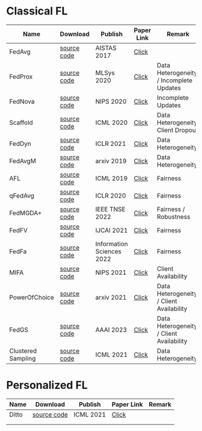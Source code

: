# Classical FL
| **Name**           | **Download**                                                                                                 | **Publish**               | **Paper Link**                           | **Remark**                              |
|--------------------|--------------------------------------------------------------------------------------------------------------|---------------------------|------------------------------------------|-----------------------------------------|
| FedAvg             | [source code](https://raw.githubusercontent.com/WwZzz/easyFL/FLGo/resources/algorithm/fedavg.py)             | AISTAS 2017               | [Click](http://arxiv.org/abs/1602.05629) |                                         |
| FedProx            | [source code](https://raw.githubusercontent.com/WwZzz/easyFL/FLGo/resources/algorithm/fedprox.py)            | MLSys 2020                | [Click](http://arxiv.org/abs/1812.06127) | Data Heterogeneity / Incomplete Updates |
| FedNova            | [source code](https://raw.githubusercontent.com/WwZzz/easyFL/FLGo/resources/algorithm/fednova.py)            | NIPS 2020                 | [Click](http://arxiv.org/abs/2007.07481) | Incomplete Updates                      |
| Scaffold           | [source code](https://raw.githubusercontent.com/WwZzz/easyFL/FLGo/resources/algorithm/scaffold.py)           | ICML 2020                 | [Click](http://arxiv.org/abs/1910.06378) | Data Heterogeneity/ Client Dropout      |
| FedDyn             | [source code](https://raw.githubusercontent.com/WwZzz/easyFL/FLGo/resources/algorithm/feddyn.py)             | ICLR 2021                 | [Click](http://arxiv.org/abs/2111.04263) | Data Heterogeneity                      |
| FedAvgM            | [source code](https://raw.githubusercontent.com/WwZzz/easyFL/FLGo/resources/algorithm/fedavgm.py)            | arxiv 2019                | [Click](http://arxiv.org/abs/1909.06335) | Data Heterogeneity                      |
| AFL                | [source code](https://raw.githubusercontent.com/WwZzz/easyFL/FLGo/resources/algorithm/afl.py)                | ICML 2019                 | [Click](http://arxiv.org/abs/1902.00146) | Fairness                                |
| qFedAvg            | [source code](https://raw.githubusercontent.com/WwZzz/easyFL/FLGo/resources/algorithm/qfedavg.py)            | ICLR 2020                 | [Click](http://arxiv.org/abs/1905.10497) | Fairness                                |
| FedMGDA+           | [source code](https://raw.githubusercontent.com/WwZzz/easyFL/FLGo/resources/algorithm/fedmgda+.py)           | IEEE TNSE 2022            | [Click](http://arxiv.org/abs/2006.11489) | Fairness / Robustness                   |
| FedFV              | [source code](https://raw.githubusercontent.com/WwZzz/easyFL/FLGo/resources/algorithm/fedfv.py)              | IJCAI 2021                | [Click](http://arxiv.org/abs/2104.14937) | Fairness                                |
| FedFa              | [source code](https://raw.githubusercontent.com/WwZzz/easyFL/FLGo/resources/algorithm/fedfa.py)              | Information Sciences 2022 | [Click](http://arxiv.org/abs/2012.10069) | Fairness                                |
| MIFA               | [source code](https://raw.githubusercontent.com/WwZzz/easyFL/FLGo/resources/algorithm/mifa.py)               | NIPS 2021                 | [Click](http://arxiv.org/abs/2106.04159) | Client Availability                     |
| PowerOfChoice      | [source code](https://raw.githubusercontent.com/WwZzz/easyFL/FLGo/resources/algorithm/powerofchoice.py)      | arxiv 2021                | [Click](http://arxiv.org/abs/2010.13723) | Data Heterogeneity / Client Availability |
| FedGS              | [source code](https://raw.githubusercontent.com/WwZzz/easyFL/FLGo/resources/algorithm/fedgs.py)              | AAAI 2023                 | [Click]() | Data Heterogeneity / Client Availability |
| Clustered Sampling | [source code](https://raw.githubusercontent.com/WwZzz/easyFL/FLGo/resources/algorithm/clustered_sampling.py) | ICML 2021                 | [Click]() | Data Heterogeneity |

# Personalized FL

| **Name** | **Download**                                                                                    | **Publish** | **Paper Link**                           | **Remark**                              |
|----------|-------------------------------------------------------------------------------------------------|-------------|------------------------------------------|-----------------------------------------|
| Ditto    | [source code](https://raw.githubusercontent.com/WwZzz/easyFL/FLGo/resources/algorithm/ditto.py) | ICML 2021   | [Click](http://arxiv.org/abs/2007.14390) |                                         |
|          |                                                                                                 |             |                                          |                                         |
|          |                                                                                                 |             |                                          |                                         |
